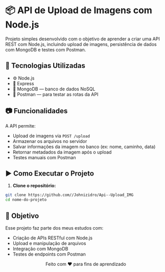 # 📦 API de Upload de Imagens com Node.js

Projeto simples desenvolvido com o objetivo de aprender a criar uma API REST com Node.js, incluindo upload de imagens, persistência de dados com MongoDB e testes com Postman.

## 🚀 Tecnologias Utilizadas

- ⚙️ Node.js
- 📁 Express
- 🍃 MongoDB — banco de dados NoSQL
- 🧪 Postman — para testar as rotas da API

## 📷 Funcionalidades

A API permite:

- Upload de imagens via `POST /upload`
- Armazenar os arquivos no servidor
- Salvar informações da imagem no banco (ex: nome, caminho, data)
- Retornar metadados da imagem após o upload
- Testes manuais com Postman

## ▶️ Como Executar o Projeto

1. **Clone o repositório:**
 ```bash
git clone https://github.com//Johnizidro/Api--Upload_IMG
cd nome-do-projeto
```

## 🧠 Objetivo
Esse projeto faz parte dos meus estudos com:

- Criação de APIs RESTful com Node.js
- Upload e manipulação de arquivos
- Integração com MongoDB
- Testes de endpoints com Postman

<p align="center">Feito com ❤️ para fins de aprendizado</p> 
